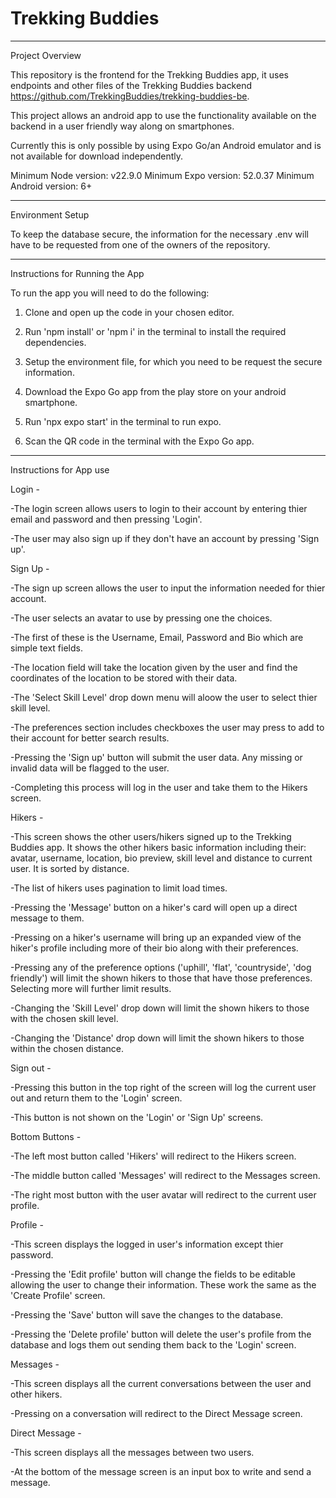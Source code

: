 # Trekking Buddies

---

Project Overview

This repository is the frontend for the Trekking Buddies app, it uses endpoints and other files of the Trekking Buddies backend https://github.com/TrekkingBuddies/trekking-buddies-be.

This project allows an android app to use the functionality available on the backend in a user friendly way along on smartphones.

Currently this is only possible by using Expo Go/an Android emulator and is not available for download independently.  

Minimum Node version: v22.9.0
Minimum Expo version: 52.0.37
Minimum Android version: 6+

---

Environment Setup

To keep the database secure, the information for the necessary .env will have to be requested from one of the owners of the repository.

---

Instructions for Running the App

To run the app you will need to do the following:

1. Clone and open up the code in your chosen editor.

2. Run 'npm install' or 'npm i'  in the terminal to install the required dependencies.

3. Setup the environment file, for which you need to be request the secure information.

4. Download the Expo Go app from the play store on your android smartphone.

5. Run 'npx expo start' in the terminal to run expo.

6. Scan the QR code in the terminal with the Expo Go app.

---

Instructions for App use

Login - 

-The login screen allows users to login to their account by entering thier email and password and then pressing 'Login'.

-The user may also sign up if they don't have an account by pressing 'Sign up'.


Sign Up - 

-The sign up screen allows the user to input the information needed for thier account.

-The user selects an avatar to use by pressing one the choices.

-The first of these is the Username, Email, Password and Bio which are simple text fields.

-The location field will take the location given by the user and find the coordinates of the location to be stored with their data.

-The 'Select Skill Level' drop down menu will aloow the user to select thier skill level.

-The preferences section includes checkboxes the user may press to add to their account for better search results.

-Pressing the 'Sign up' button will submit the user data. Any missing or invalid data will be flagged to the user.

-Completing this process will log in the user and take them to the Hikers screen.


Hikers - 

-This screen shows the other users/hikers signed up to the Trekking Buddies app. It shows the other hikers basic information including their: avatar, username, location, bio preview, skill level and distance to current user. It is sorted by distance.

-The list of hikers uses pagination to limit load times.

-Pressing the 'Message' button on a hiker's card will open up a direct message to them.

-Pressing on a hiker's username will bring up an expanded view of the hiker's profile including more of their bio along with their preferences.

-Pressing any of the preference options ('uphill', 'flat', 'countryside', 'dog friendly') will limit the shown hikers to those that have those preferences. Selecting more will further limit results.

-Changing the 'Skill Level' drop down will limit the shown hikers to those with the chosen skill level.

-Changing the 'Distance' drop down will limit the shown hikers to those within the chosen distance.


Sign out - 

-Pressing this button in the top right of the screen will log the current user out and return them to the 'Login' screen.

-This button is not shown on the 'Login' or 'Sign Up' screens.


Bottom Buttons - 

-The left most button called 'Hikers' will redirect to the Hikers screen.

-The middle button called 'Messages' will redirect to the Messages screen.

-The right most button with the user avatar will redirect to the current user profile.


Profile - 

-This screen displays the logged in user's information except thier password.

-Pressing the 'Edit profile' button will change the fields to be editable allowing the user to change their information. These work the same as the 'Create Profile' screen.

-Pressing the 'Save' button will save the changes to the database.

-Pressing the 'Delete profile' button will delete the user's profile from the database and logs them out sending them back to the 'Login' screen.


Messages - 

-This screen displays all the current conversations between the user and other hikers.

-Pressing on a conversation will redirect to the Direct Message screen.


Direct Message - 

-This screen displays all the messages between two users. 

-At the bottom of the message screen is an input box to write and send a message. 
